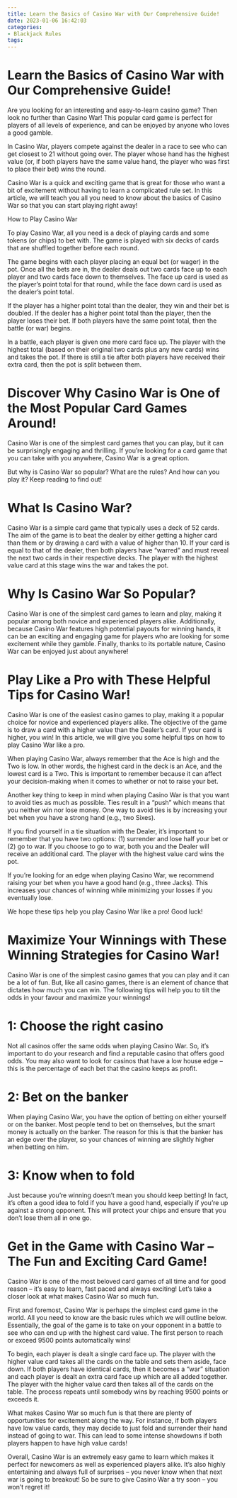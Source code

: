 ```yaml
---
title: Learn the Basics of Casino War with Our Comprehensive Guide!
date: 2023-01-06 16:42:03
categories:
- Blackjack Rules
tags:
---
```



#  Learn the Basics of Casino War with Our Comprehensive Guide!

Are you looking for an interesting and easy-to-learn casino game? Then look no further than Casino War! This popular card game is perfect for players of all levels of experience, and can be enjoyed by anyone who loves a good gamble.

In Casino War, players compete against the dealer in a race to see who can get closest to 21 without going over. The player whose hand has the highest value (or, if both players have the same value hand, the player who was first to place their bet) wins the round.

Casino War is a quick and exciting game that is great for those who want a bit of excitement without having to learn a complicated rule set. In this article, we will teach you all you need to know about the basics of Casino War so that you can start playing right away!

How to Play Casino War

To play Casino War, all you need is a deck of playing cards and some tokens (or chips) to bet with. The game is played with six decks of cards that are shuffled together before each round.

The game begins with each player placing an equal bet (or wager) in the pot. Once all the bets are in, the dealer deals out two cards face up to each player and two cards face down to themselves. The face up card is used as the player’s point total for that round, while the face down card is used as the dealer’s point total.

If the player has a higher point total than the dealer, they win and their bet is doubled. If the dealer has a higher point total than the player, then the player loses their bet. If both players have the same point total, then the battle (or war) begins.

In a battle, each player is given one more card face up. The player with the highest total (based on their original two cards plus any new cards) wins and takes the pot. If there is still a tie after both players have received their extra card, then the pot is split between them.

#  Discover Why Casino War is One of the Most Popular Card Games Around!

Casino War is one of the simplest card games that you can play, but it can be surprisingly engaging and thrilling. If you’re looking for a card game that you can take with you anywhere, Casino War is a great option.

But why is Casino War so popular? What are the rules? And how can you play it? Keep reading to find out!

# What Is Casino War?

Casino War is a simple card game that typically uses a deck of 52 cards. The aim of the game is to beat the dealer by either getting a higher card than them or by drawing a card with a value of higher than 10. If your card is equal to that of the dealer, then both players have “warred” and must reveal the next two cards in their respective decks. The player with the highest value card at this stage wins the war and takes the pot.

# Why Is Casino War So Popular?

Casino War is one of the simplest card games to learn and play, making it popular among both novice and experienced players alike. Additionally, because Casino War features high potential payouts for winning hands, it can be an exciting and engaging game for players who are looking for some excitement while they gamble. Finally, thanks to its portable nature, Casino War can be enjoyed just about anywhere!

#  Play Like a Pro with These Helpful Tips for Casino War!

Casino War is one of the easiest casino games to play, making it a popular choice for novice and experienced players alike. The objective of the game is to draw a card with a higher value than the Dealer’s card. If your card is higher, you win! In this article, we will give you some helpful tips on how to play Casino War like a pro.

When playing Casino War, always remember that the Ace is high and the Two is low. In other words, the highest card in the deck is an Ace, and the lowest card is a Two. This is important to remember because it can affect your decision-making when it comes to whether or not to raise your bet.

Another key thing to keep in mind when playing Casino War is that you want to avoid ties as much as possible. Ties result in a “push” which means that you neither win nor lose money. One way to avoid ties is by increasing your bet when you have a strong hand (e.g., two Sixes).

If you find yourself in a tie situation with the Dealer, it’s important to remember that you have two options: (1) surrender and lose half your bet or (2) go to war. If you choose to go to war, both you and the Dealer will receive an additional card. The player with the highest value card wins the pot.

If you’re looking for an edge when playing Casino War, we recommend raising your bet when you have a good hand (e.g., three Jacks). This increases your chances of winning while minimizing your losses if you eventually lose.

We hope these tips help you play Casino War like a pro! Good luck!

#  Maximize Your Winnings with These Winning Strategies for Casino War!

Casino War is one of the simplest casino games that you can play and it can be a lot of fun. But, like all casino games, there is an element of chance that dictates how much you can win. The following tips will help you to tilt the odds in your favour and maximize your winnings!

# 1: Choose the right casino

Not all casinos offer the same odds when playing Casino War. So, it’s important to do your research and find a reputable casino that offers good odds. You may also want to look for casinos that have a low house edge – this is the percentage of each bet that the casino keeps as profit.

# 2: Bet on the banker

When playing Casino War, you have the option of betting on either yourself or on the banker. Most people tend to bet on themselves, but the smart money is actually on the banker. The reason for this is that the banker has an edge over the player, so your chances of winning are slightly higher when betting on him.

# 3: Know when to fold

Just because you’re winning doesn’t mean you should keep betting! In fact, it’s often a good idea to fold if you have a good hand, especially if you’re up against a strong opponent. This will protect your chips and ensure that you don’t lose them all in one go.

#  Get in the Game with Casino War – The Fun and Exciting Card Game!

Casino War is one of the most beloved card games of all time and for good reason – it’s easy to learn, fast paced and always exciting! Let’s take a closer look at what makes Casino War so much fun.

First and foremost, Casino War is perhaps the simplest card game in the world. All you need to know are the basic rules which we will outline below. Essentially, the goal of the game is to take on your opponent in a battle to see who can end up with the highest card value. The first person to reach or exceed 9500 points automatically wins!

To begin, each player is dealt a single card face up. The player with the higher value card takes all the cards on the table and sets them aside, face down. If both players have identical cards, then it becomes a “war” situation and each player is dealt an extra card face up which are all added together. The player with the higher value card then takes all of the cards on the table. The process repeats until somebody wins by reaching 9500 points or exceeds it.

What makes Casino War so much fun is that there are plenty of opportunities for excitement along the way. For instance, if both players have low value cards, they may decide to just fold and surrender their hand instead of going to war. This can lead to some intense showdowns if both players happen to have high value cards!

Overall, Casino War is an extremely easy game to learn which makes it perfect for newcomers as well as experienced players alike. It’s also highly entertaining and always full of surprises – you never know when that next war is going to breakout! So be sure to give Casino War a try soon – you won’t regret it!